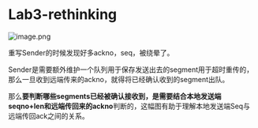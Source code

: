 # Lab3-rethinking

![image.png](https://p3-juejin.byteimg.com/tos-cn-i-k3u1fbpfcp/46833ee416e84943a55306967b190b8f~tplv-k3u1fbpfcp-watermark.image?)

重写Sender的时候发现好多ackno，seq，被绕晕了。

Sender是需要额外维护一个队列用于保存发送出去的segment用于超时重传的，那么一旦收到远端传来的ackno，就得将已经确认收到的segment出队。

那么**要判断哪些segments已经被确认接收到，是需要结合本地发送端seqno+len和远端传回来的ackno**判断的，这幅图有助于理解本地发送端Seq与远端传回ack之间的关系。
